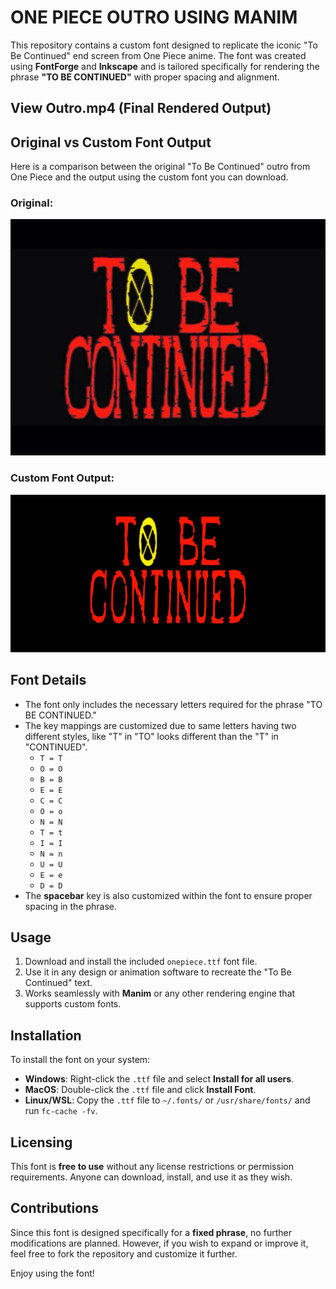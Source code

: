 # ONE PIECE OUTRO USING MANIM

This repository contains a custom font designed to replicate the iconic "To Be Continued" end screen from One Piece anime. The font was created using **FontForge** and **Inkscape** and is tailored specifically for rendering the phrase **"TO BE CONTINUED"** with proper spacing and alignment.

## View Outro.mp4 (Final Rendered Output)

## Original vs Custom Font Output

Here is a comparison between the original "To Be Continued" outro from One Piece and the output using the custom font you can download.

### Original:
![Original "To Be Continued"](original.jpg)

### Custom Font Output:
![Animated using Manim](outro.jpg)

## Font Details
- The font only includes the necessary letters required for the phrase "TO BE CONTINUED."
- The key mappings are customized due to same letters having two different styles, like "T" in "TO" looks different than the "T" in "CONTINUED".
  - `T = T`
  - `O = O`
  - `B = B`
  - `E = E`
  - `C = C`
  - `O = o`
  - `N = N`
  - `T = t`
  - `I = I`
  - `N = n`
  - `U = U`
  - `E = e`
  - `D = D`
- The **spacebar** key is also customized within the font to ensure proper spacing in the phrase.

## Usage
1. Download and install the included `onepiece.ttf` font file.
2. Use it in any design or animation software to recreate the "To Be Continued" text.
3. Works seamlessly with **Manim** or any other rendering engine that supports custom fonts.

## Installation
To install the font on your system:
- **Windows**: Right-click the `.ttf` file and select **Install for all users**.
- **MacOS**: Double-click the `.ttf` file and click **Install Font**.
- **Linux/WSL**: Copy the `.ttf` file to `~/.fonts/` or `/usr/share/fonts/` and run `fc-cache -fv`.

## Licensing
This font is **free to use** without any license restrictions or permission requirements. Anyone can download, install, and use it as they wish.

## Contributions
Since this font is designed specifically for a **fixed phrase**, no further modifications are planned. However, if you wish to expand or improve it, feel free to fork the repository and customize it further.

Enjoy using the font!